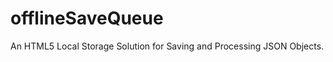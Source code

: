 offlineSaveQueue
================

An HTML5 Local Storage Solution for Saving and Processing JSON Objects.
